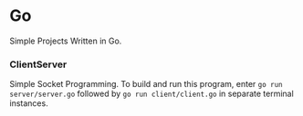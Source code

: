 # Go
Simple Projects Written in Go.

### ClientServer

Simple Socket Programming. To build and run this program, enter `go run server/server.go` followed by `go run client/client.go` in separate terminal instances. 